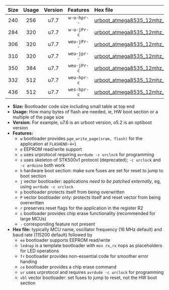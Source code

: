 |Size|Usage|Version|Features|Hex file|
|:-:|:-:|:-:|:-:|:--|
|240|256|u7.7|`w-u-hpr--`|[urboot_atmega8535_12mhz_19200bps_lednop_fr_ur.hex](https://raw.githubusercontent.com/stefanrueger/urboot.hex/main/mcus/atmega8535/fcpu_12mhz/19200_bps/urboot_atmega8535_12mhz_19200bps_lednop_fr_ur.hex)|
|284|320|u7.7|`w-u-jPr-c`|[urboot_atmega8535_12mhz_19200bps_lednop_fr_ce_ur_vbl.hex](https://raw.githubusercontent.com/stefanrueger/urboot.hex/main/mcus/atmega8535/fcpu_12mhz/19200_bps/urboot_atmega8535_12mhz_19200bps_lednop_fr_ce_ur_vbl.hex)|
|306|320|u7.7|`weu-jPr--`|[urboot_atmega8535_12mhz_19200bps_ee_lednop_ur_vbl.hex](https://raw.githubusercontent.com/stefanrueger/urboot.hex/main/mcus/atmega8535/fcpu_12mhz/19200_bps/urboot_atmega8535_12mhz_19200bps_ee_lednop_ur_vbl.hex)|
|310|320|u7.7|`weu-jpr--`|[urboot_atmega8535_12mhz_19200bps_ee_lednop_fr_ur_vbl.hex](https://raw.githubusercontent.com/stefanrueger/urboot.hex/main/mcus/atmega8535/fcpu_12mhz/19200_bps/urboot_atmega8535_12mhz_19200bps_ee_lednop_fr_ur_vbl.hex)|
|350|384|u7.7|`weu-jPr-c`|[urboot_atmega8535_12mhz_19200bps_ee_lednop_fr_ce_ur_vbl.hex](https://raw.githubusercontent.com/stefanrueger/urboot.hex/main/mcus/atmega8535/fcpu_12mhz/19200_bps/urboot_atmega8535_12mhz_19200bps_ee_lednop_fr_ce_ur_vbl.hex)|
|332|512|u7.7|`weu-hpr-c`|[urboot_atmega8535_12mhz_19200bps_ee_lednop_fr_ce_ur.hex](https://raw.githubusercontent.com/stefanrueger/urboot.hex/main/mcus/atmega8535/fcpu_12mhz/19200_bps/urboot_atmega8535_12mhz_19200bps_ee_lednop_fr_ce_ur.hex)|
|436|512|u7.7|`wes-hpr-c`|[urboot_atmega8535_12mhz_19200bps_ee_lednop_fr_ce.hex](https://raw.githubusercontent.com/stefanrueger/urboot.hex/main/mcus/atmega8535/fcpu_12mhz/19200_bps/urboot_atmega8535_12mhz_19200bps_ee_lednop_fr_ce.hex)|

- **Size:** Bootloader code size including small table at top end
- **Usage:** How many bytes of flash are needed, ie, HW boot section or a multiple of the page size
- **Version:** For example, u7.6 is an urboot version, o5.2 is an optiboot version
- **Features:**
  + `w` bootloader provides `pgm_write_page(sram, flash)` for the application at `FLASHEND-4+1`
  + `e` EEPROM read/write support
  + `u` uses urprotocol requiring `avrdude -c urclock` for programming
  + `s` uses skeleton of STK500v1 protocol (deprecated); `-c urclock` and `-c arduino` both work
  + `h` hardware boot section: make sure fuses are set for reset to jump to boot section
  + `j` vector bootloader: applications *need to be patched externally*, eg, using `avrdude -c urclock`
  + `p` bootloader protects itself from being overwritten
  + `P` vector bootloader only: protects itself and reset vector from being overwritten
  + `r` preserves reset flags for the application in the register R2
  + `c` bootloader provides chip erase functionality (recommended for large MCUs)
  + `-` corresponding feature not present
- **Hex file:** typically MCU name, oscillator frequency (16 MHz default) and baud rate (115200 default) followed by
  + `ee` bootloader supports EEPROM read/write
  + `lednop` is a template bootloader with `mov rx,rx` nops as placeholders for LED operations
  + `fr` bootloader provides non-essential code for smoother error handing
  + `ce` bootloader provides a chip erase command
  + `ur` uses urprotocol and requires `avrdude -c urclock` for programming
  + `vbl` vector bootloader: set fuses to jump to reset, not the HW boot section
